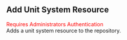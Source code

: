 ## Add Unit System Resource
<span style="color:red">Requires Administrators Authentication</span>  
Adds a unit system resource to the repository.
